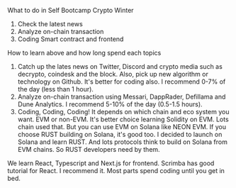 What to do in Self Bootcamp Crypto Winter
1. Check the latest news
2. Analyze on-chain transaction
3. Coding Smart contract and frontend

How to learn above and how long spend each topics
1. Catch up the lates news on Twitter, Discord and crypto media such as decrypto, coindesk and the block.
Also, pick up new algorithm or technology on Github. It's better for coding also.
I recommend 0-7% of the day (less than 1 hour).
2. Analyze on-chain transaction using Messari, DappRader, Defillama and Dune Analytics.
I recommend 5-10% of the day (0.5-1.5 hours).
3. Coding, Coding, Coding!
It depends on which chain and eco system you want. EVM or non-EVM.
It's better choice learning Solidity on EVM. Lots chain used that. But you can use EVM on Solana like NEON EVM.
If you choose RUST building on Solana, it's good too. I decided to launch on Solana and learn RUST.
And lots protocols think to build on Solana from EVM chains. So RUST developers need by them.

We learn React, Typescript and Next.js for frontend.
Scrimba has good tutorial for React. I recommend it.
Most parts spend coding until you get in bed.
